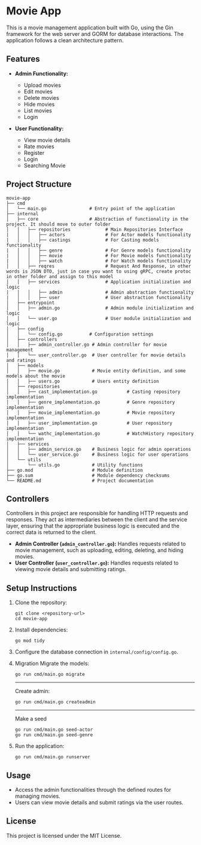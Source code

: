 # Movie App

This is a movie management application built with Go, using the Gin framework for the web server and GORM for database interactions. The application follows a clean architecture pattern.

## Features

- **Admin Functionality:**
  - Upload movies
  - Edit movies
  - Delete movies
  - Hide movies
  - List movies
  - Login

- **User Functionality:**
  - View movie details
  - Rate movies
  - Register
  - Login
  - Searching Movie

## Project Structure


```
movie-app
├── cmd
│   └── main.go                # Entry point of the application
├── internal
│   ├── core                   # Abstraction of functionality in the project. It should move to outer folder
│   │   ├── repositories             # Main Repositories Interface
|   │   │   ├── actors               # For Actor models functionality
|   │   │   ├── castings             # For Casting models functionality
|   │   │   ├── genre                # For Genre models functionality
|   │   │   ├── movie                # For Movie models functionality
|   │   │   ├── watch                # For Watch models functionality
│   │   ├── reqres                   # Request And Response, in other words is JSON DTO, just in case you want to using gRPC, create protoc in other folder and assign to this model
│   │   ├── services                 # Application initialization and logic
|   │   │   ├── admin                # Admin abstraction functionality
|   │   │   ├── user                 # User abstraction functionality
│   ├── entrypoint
│   │   ├── admin.go                 # Admin module initialization and logic
│   │   └── user.go                  # User module initialization and logic
│   ├── config
│   │   └── config.go          # Configuration settings
│   ├── controllers
│   │   ├── admin_controller.go # Admin controller for movie management
│   │   └── user_controller.go  # User controller for movie details and ratings
│   ├── models
│   │   ├── movie.go            # Movie entity definition, and some models about the movie
│   │   ├── users.go            # Users entity definition
│   ├── repositories
│   │   ├── cast_implementation.go           # Casting repository implementation
│   │   ├── genre_implementation.go          # Genre repository implementation
│   │   ├── movie_implementation.go          # Movie repository implementation
│   │   ├── user_implementation.go           # User repository implementation
│   │   └── wathc_implementation.go          # WatchHistory repository implementation
│   ├── services
│   │   ├── admin_service.go    # Business logic for admin operations
│   │   └── user_service.go     # Business logic for user operations
│   └── utils
│       └── utils.go            # Utility functions
├── go.mod                      # Module definition
├── go.sum                      # Module dependency checksums
└── README.md                   # Project documentation
```

## Controllers

Controllers in this project are responsible for handling HTTP requests and responses. They act as intermediaries between the client and the service layer, ensuring that the appropriate business logic is executed and the correct data is returned to the client.

- **Admin Controller (`admin_controller.go`):** Handles requests related to movie management, such as uploading, editing, deleting, and hiding movies.
- **User Controller (`user_controller.go`):** Handles requests related to viewing movie details and submitting ratings.

## Setup Instructions

1. Clone the repository:
   ```
   git clone <repository-url>
   cd movie-app
   ```

2. Install dependencies:
   ```
   go mod tidy
   ```

3. Configure the database connection in `internal/config/config.go`.

4. Migration
   Migrate the models:
   ```
   go run cmd/main.go migrate
   ```
   -------------------------------------------------------------------------------------------------------------------------
   Create admin: 
   ```
   go run cmd/main.go createadmin
   ```
   -------------------------------------------------------------------------------------------------------------------------
   Make a seed
   ```
   go run cmd/main.go seed-actor
   go run cmd/main.go seed-genre
   ```

5. Run the application:
   ```
   go run cmd/main.go runserver
   ```


## Usage

- Access the admin functionalities through the defined routes for managing movies.
- Users can view movie details and submit ratings via the user routes.

## License

This project is licensed under the MIT License.